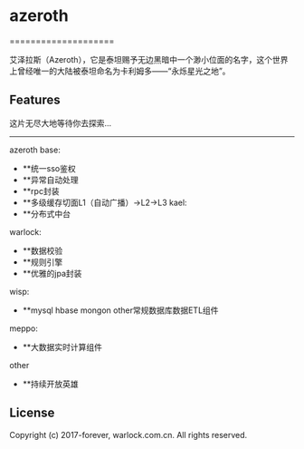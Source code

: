 # azeroth

====================

艾泽拉斯（Azeroth），它是泰坦赐予无边黑暗中一个渺小位面的名字，这个世界上曾经唯一的大陆被泰坦命名为卡利姆多——“永烁星光之地”。


Features
-------------------
这片无尽大地等待你去探索...

-------------------
azeroth base:
- **统一sso鉴权
- **异常自动处理
- **rpc封装
- **多级缓存切面L1（自动广播）->L2->L3
kael:
- **分布式中台

warlock:
- **数据校验
- **规则引擎
- **优雅的jpa封装

wisp:
- **mysql hbase mongon other常规数据库数据ETL组件

meppo:
- **大数据实时计算组件

other
- **持续开放英雄


License
-------

Copyright (c) 2017-forever, warlock.com.cn. All rights reserved.

